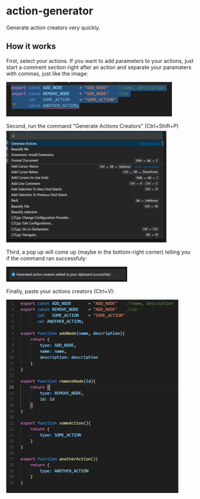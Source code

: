 # action-generator

Generate action creators very quickly.

## How it works

First, select your actions. If you want to add parameters to your actions, just start a comment section right after an action and separate your paramaters with commas, just like the image:

![First, select your actions. If you want to add parameters to your actions, just start a comment section right after an action and separate your paramaters with commas, just like the image:](1.PNG)

Second, run the command "Generate Actions Creators" (Ctrl+Shift+P)
![Second run the command "Generate Actions" (Ctrl+Shift+P)](2.PNG)

Third, a pop up will come up (maybe in the bottom-right corner) telling you if the command ran successfuly:

![Third a pop up will come up (maybe in the bottom-right corner) telling you if the command ran successfuly:](3.PNG)

Finally, paste your actions creators (Ctrl+V):

![Finally you paste your actions creators (Ctrl+V):](4.PNG)